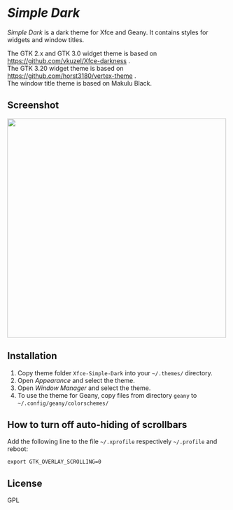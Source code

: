 *Simple Dark*
===============

*Simple Dark* is a dark theme for Xfce and Geany. 
It contains styles for widgets and window titles.

The GTK 2.x and GTK 3.0 widget theme is based on https://github.com/vkuzel/Xfce-darkness .  
The GTK 3.20 widget theme is based on https://github.com/horst3180/vertex-theme .  
The window title theme is based on Makulu Black.  

Screenshot
------------

<a href="https://github.com/trustable-code/Xfce-Simple-Dark/blob/master/screenshot.png"><img src="https://raw.githubusercontent.com/trustable-code/Xfce-Simple-Dark/master/screenshot.png" width="500"></a>

Installation
------------

1. Copy theme folder `Xfce-Simple-Dark` into your `~/.themes/` directory.
2. Open *Appearance* and select the theme.
3. Open *Window Manager* and select the theme.
4. To use the theme for Geany, copy files from directory `geany` to `~/.config/geany/colorschemes/`

How to turn off auto-hiding of scrollbars
-----------------------------------------

Add the following line to the file `~/.xprofile` respectively `~/.profile` and reboot:

`export GTK_OVERLAY_SCROLLING=0`

License
-------

GPL

